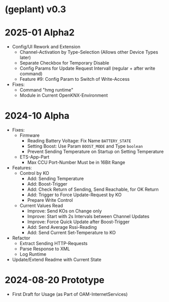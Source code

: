 # (geplant) v0.3


# 2025-01 Alpha2

* Config/UI Rework and Extension
  * Channel-Activation by Type-Selection (Allows other Device Types later)
  * Separate Checkbox for Temporary Disable
  * Config Params for Update Request Intervall (regular + after write command)
  * Feature #9: Config Param to Switch of Write-Access
* Fixes:
  * Command "hmg runtime"
  * Module in Current OpenKNX-Environment


# 2024-10 Alpha

* Fixes:
  * Firmware
    * Reading Battery Voltage: Fix Name `BATTERY_STATE`
    * Setting Boost: Use Param `BOOST_MODE` and Type `boolean`
    * Prevent Sending Temperature on Startup on Setting Temperature
  * ETS-App-Part
    * Max CCU Port-Number Must be in 16Bit Range
* Features:
  * Control by KO
    * Add: Sending Temperature 
    * Add: Boost-Trigger
    * Add: Check Return of Sending, Send Reachable, for OK Return
    * Add: Trigger to Force Update-Request by KO
    * Prepare Write Control
  * Current Values Read
    * Improve: Send KOs on Change only
    * Improve: Start with 2s Intervals between Channel Updates
    * Improve: Force Quick Update after Boost-Trigger
    * Add: Send Average Rssi-Reading
    * Add: Send Current Set-Temperature to KO
* Refactor
  * Extract Sending HTTP-Requests
  * Parse Response to XML
  * Log Runtime
* Update/Extend Readme with Current State


# 2024-08-20 Prototype 

* First Draft for Usage (as Part of OAM-InternetServices)